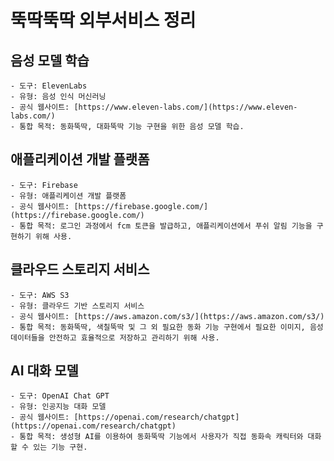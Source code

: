 # 뚝딱뚝딱 외부서비스 정리

## 음성 모델 학습
    - 도구: ElevenLabs
    - 유형: 음성 인식 머신러닝
    - 공식 웹사이트: [https://www.eleven-labs.com/](https://www.eleven-labs.com/)
    - 통합 목적: 동화뚝딱, 대화뚝딱 기능 구현을 위한 음성 모델 학습.


## 애플리케이션 개발 플랫폼
    - 도구: Firebase
    - 유형: 애플리케이션 개발 플랫폼
    - 공식 웹사이트: [https://firebase.google.com/](https://firebase.google.com/)
    - 통합 목적: 로그인 과정에서 fcm 토큰을 발급하고, 애플리케이션에서 푸쉬 알림 기능을 구현하기 위해 사용.


## 클라우드 스토리지 서비스
    - 도구: AWS S3
    - 유형: 클라우드 기반 스토리지 서비스
    - 공식 웹사이트: [https://aws.amazon.com/s3/](https://aws.amazon.com/s3/)
    - 통합 목적: 동화뚝딱, 색칠뚝딱 및 그 외 필요한 동화 기능 구현에서 필요한 이미지, 음성 데이터들을 안전하고 효율적으로 저장하고 관리하기 위해 사용. 


## AI 대화 모델
    - 도구: OpenAI Chat GPT
    - 유형: 인공지능 대화 모델
    - 공식 웹사이트: [https://openai.com/research/chatgpt](https://openai.com/research/chatgpt)
    - 통합 목적: 생성형 AI를 이용하여 동화뚝딱 기능에서 사용자가 직접 동화속 캐릭터와 대화할 수 있는 기능 구현.
